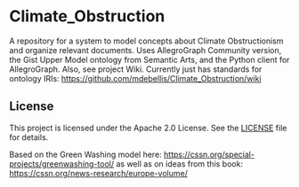 # Climate_Obstruction
A repository for a system to model concepts about Climate Obstructionism and organize relevant documents. Uses AllegroGraph Community version, the Gist Upper Model ontology from Semantic Arts, and the Python client for AllegroGraph. Also, see project Wiki. Currently just has standards for ontology IRIs: https://github.com/mdebellis/Climate_Obstruction/wiki 
## License
This project is licensed under the Apache 2.0 License. See the [LICENSE](https://github.com/mdebellis/Environmental_Obstruction/blob/main/LICENSE) file for details.

Based on the Green Washing model here: https://cssn.org/special-projects/greenwashing-tool/ as well as on ideas from this book: https://cssn.org/news-research/europe-volume/
